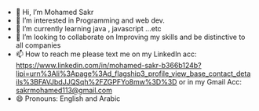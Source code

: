 - 👋 Hi, I’m Mohamed Sakr
- 👀 I’m interested in Programming and web dev.
- 🌱 I’m currently learning java , javascript ...etc
- 💞️ I’m looking to collaborate on Improving my skills and be distinctive to all companies 
- 📫 How to reach me please text me on my LinkedIn acc:  https://www.linkedin.com/in/mohamed-sakr-b366b124b?lipi=urn%3Ali%3Apage%3Ad_flagship3_profile_view_base_contact_details%3BFAVJbdJJQSqh%2FZGPFYo8mw%3D%3D
or in my Gmail Acc: sakrmohamed113@gmail.com
- 😄 Pronouns: English and Arabic


<!---
sakrmohamed/sakrmohamed is a ✨ special ✨ repository because its `README.md` (this file) appears on your GitHub profile.
You can click the Preview link to take a look at your changes.
--->

